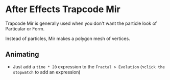 # After Effects Trapcode Mir

Trapcode Mir is generally used when you don't want the particle look of Particular or Form.

Instead of particles, Mir makes a polygon mesh of vertices.

## Animating

- Just add a `time * 20` expression to the `Fractal > Evolution` (`⌥click the stopwatch` to add an expression)
